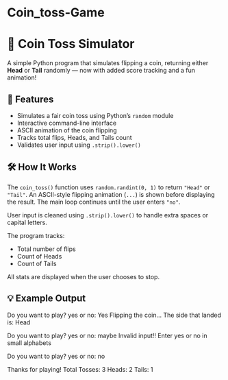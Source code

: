# Coin_toss-Game
# 💸 Coin Toss Simulator

A simple Python program that simulates flipping a coin, returning either **Head** or **Tail** randomly — now with added score tracking and a fun animation!

## 🎯 Features

- Simulates a fair coin toss using Python’s `random` module  
- Interactive command-line interface  
- ASCII animation of the coin flipping  
- Tracks total flips, Heads, and Tails count  
- Validates user input using `.strip().lower()`  

## 🛠 How It Works

The `coin_toss()` function uses `random.randint(0, 1)` to return `"Head"` or `"Tail"`. An ASCII-style flipping animation (`...`) is shown before displaying the result. The main loop continues until the user enters `"no"`.

User input is cleaned using `.strip().lower()` to handle extra spaces or capital letters.

The program tracks:
- Total number of flips
- Count of Heads
- Count of Tails

All stats are displayed when the user chooses to stop.


## 💡 Example Output
Do you want to play?
yes or no: Yes
Flipping the coin...
The side that landed is: Head

Do you want to play?
yes or no: maybe
Invalid input!! Enter yes or no in small alphabets

Do you want to play?
yes or no: no

Thanks for playing!
Total Tosses: 3
Heads: 2
Tails: 1
